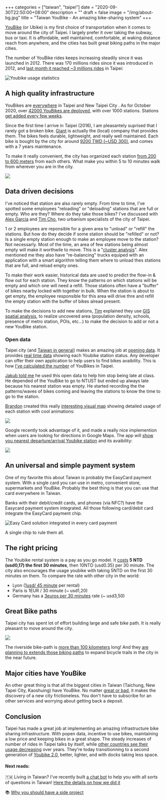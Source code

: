 +++
categories = ["taiwan", "taipei"]
date = "2020-09-30T22:50:00+08:00"
description = ""
draft = false
image = "/img/about-bg.jpg"
title = "Taiwan YouBike - An amazing bike-sharing system"
+++

[YouBike](https://taipei.youbike.com.tw/home) (or Ubike) is my first choice of transportation when it comes to move around the city of Taipei. I largely prefer it over taking the subway, bus or taxi. It is affordable, well maintained, comfortable, at waking distance reach from anywhere, and the cities has built great biking paths in the major cities. 

The number of YouBike rides keeps increasing steadily since it was launched in 2012. There was 170 millions rides since it was introduced in 2012, and [last month it reached  ~3 millions rides]((https://taipei.youbike.com.tw/news/content?5ee1e4b61b994541c0690826)) in Taipei: 

![Youbike usage statistics](/img/ubike/youbike-monthly-rental.jpg)

## A high quality infrastructure 

YouBikes are [everywhere](https://taipei.youbike.com.tw/station/map) in Taipei and New Taipei City . As for October 2020, over [42000 YouBikes are deployed](https://gist.github.com/erickhun/f0d3e8f3c3c4f70dc521c2abb43bb8a0), with over 1000 stations. Stations [get added every few weeks](https://taipei.youbike.com.tw/news/list?5cb582c1060db454916c643c).

Since the first time I arrive in Taipei (2016), I am pleasantely  suprised that I rarely got a broken bike. [Giant](https://en.wikipedia.org/wiki/Giant_Bicycles) is actually the (local) company that provides them. The bikes feels durable, lightweight, and really well maintained. Each bike is bought by the city for around [9200 TWD (~USD 300)](https://disp.cc/b/163-6PkZ), and comes with a 7 years maintenance. 

To make it really convenient, the city has organized each station  [from 200 to 600 meters](https://english.gov.taipei/News_Content.aspx?n=A11F01CFC9F58C83&s=5888478293ADD1A8) from each others. What make you within 5 to 10 minutes walk from wherever you are in the city.


![](https://i.imgur.com/F5HWa3v.jpg)


## Data driven decisions

I've noticed that station are also rarely empty. From time to time, I've spotted some employees "reloading" or "deloading" stations that are full or empty. Who are they? Where do they take those bikes? I've discussed with [Alex Garcia](https://twitter.com/TaipeiUrbanism) and [Tim Cho](https://www.linkedin.com/in/timcho-giser), two urbanism specialists of the city of Taipei. 

1 or 2 employees are reponsible for a given area to "unload" or "refill" the stations. But how do they decide if some station should be "refilled" or not? Is a single empty station enough to make an employee move to the station? Not necessarly. Most of the time, an area of few stations being almost empty will make it worthwile to move. This is a "[cluster analysis](https://en.wikipedia.org/wiki/Cluster_analysis)". Alex mentioned me they also have "re-balancing" trucks equiped with an application with a smart algorithm telling them where to unload thes stations that are full, and reload empty ones. 

To make their work easier, historical data are used to predict the flow-in & flow out for each station. They know the patterns on which stations will be empty and which one will need a refill. Those stations often have a "buffer" of bikes nearby locked with together in bulk. When the station is about to get empty, the employee responsible for this area will drive thre and refill the empty station with the buffer of bikes alread present. 

To make the decisions to add new stations, [Tim](https://www.linkedin.com/in/timcho-giser) explained they use [GIS spatial analysis](https://en.wikipedia.org/wiki/Geographic_information_system),  to realize uncovered area (population density, schools, presence of metro station, POIs, etc...) to make the decision to add or not a new YouBike station. 


### Open data
Taipei city (and [Taiwan in general](https://data.gov.tw)) makes an amazing job at [opening data](https://data.taipei/). It provides [real time data](https://tcgbusfs.blob.core.windows.net/blobyoubike/YouBikeTP.json) showing each Youbike station status. Any developer can offer their own application to help users to find bikes avaibility. This is how [I've calculated the number](https://gist.github.com/erickhun/f0d3e8f3c3c4f70dc521c2abb43bb8a0) of YouBikes in Taipei.

[Jakub told me](https://twitter.com/jakubsvehla/status/1311345837952434176) he used this open data to help him stop being late at class. He depended of the YouBike to go to NTUST but ended up always late because his nearest station was empty. He started recording the the patterns/waves of bikes coming and leaving the stations to know the time to go to the station. 

[Brandon](http://bdon.org/about/) created this really [interesting visual map](http://bdon.org/youbike-forecast/) showing detailed usage of each station with cool animations: 

![](/img/ubike/youbike-realtime.gif)


Google recently took advantage of it, and made a really nice implemention when users are looking for directions in Google Maps. The app will [show you nearest departure/arrival Youbike station](https://twitter.com/eric_khun/status/1291567323510317057) and its avaibility: 

![](/img/ubike/GoogleMaps-Youbike.jpg)

## An universal and simple payment system

One of my favorite this about Taiwan is probably the EasyCard payment system. With a single card you can use in metro, convenient store, supermarkets and YouBike. Probably the best thing is that you can use that card everywhere in Taiwan.

Banks with their debit/credit cards, and phones (via NFC?) have the Easycard payment system integrated. All those following card/debit card integrate the EasyCard payment chip. 


![Easy Card solution integrated in every card payment](/img/ubike/easy_cards-back-front.jpg)


A single chip to rule them all. 

## The right pricing

The Youbike rental system is a pay as you go model. It [costs](https://taipei.youbike.com.tw/use/rates?5cc2971d083e7b55e32b8172)  **5 NTD (usd0,17) the first 30 minutes**, then 10NTD (usd0.35) per 30 minute. The city also encourages the usage youbike with taking 5NTD on the first 30 minutes on them. To compare the rate with other city in the world: 

- Lyon ([1usd/ 45 minute](https://velov.grandlyon.com/en/offers/groups/list#190) per rental)
- Paris is 1EUR / 30 minute (~ usd1,20)
- Germany has a [3euros per 30 minutes](https://www.callabike.de/en) rate (~ usd3,50)



## Great Bike paths

Taipei city has spent lot of effort building large and safe bike path. It is really pleasant to move around the city. 

![](https://i.imgur.com/5sv48SJ.jpg)


The riverside bike-path is [more than 100 kilometers](https://www.travel.taipei/en/must-visit/riverside-bikeway) long! And they [are planning to extends those biking paths](https://english.gov.taipei/News_Content.aspx?n=A11F01CFC9F58C83&sms=DFFA119D1FD5602C&s=C8487022F5E63064)  to expand bicycle trails in the city in the near future. 


## Major cities have YouBike
An other great thing is that all the biggest cities in Taiwan (Taichung, New Tapei City, Kaoshuing) have YouBike. No matter [great or bad](https://www.economicshelp.org/blog/265/economics/are-monopolies-always-bad/), it makes the discovery of a new city frictioneless. You don't have to subscribe for an other services and worrying about getting back a deposit.


## Conclusion

Taipei has made a great job at implementing an amazing infrastructure bike sharing infrastructure. With popen data, incentive to use bikes, maintaining a low price and keeping bikes in a great shape. The steady increases of number of rides in Taipei talks by itself, while [other countries see their usage decreasing](https://www.icmrindia.org/casestudies/catalogue/Operations/V%C3%A9lib_%202.0-Case.htm) over years. They're today transitionning to a second generation of [Youbike 2.0](https://english.gov.taipei/News_Content.aspx?n=A11F01CFC9F58C83&s=5888478293ADD1A8), better, lighter, and with docks taking less space.


<!-- Taiwan also recently stopped the ["dockless bikes" company Ofo to operate](https://www.gvm.com.tw/article/66450) -->


#### Next reads:
🇹🇼 Living in Taiwan? I've recently built [a chat bot](https://www.facebook.com/thetaiwanbot) to help you with all sorts of questions in Taiwan! [Here the details on how we did it](https://jonathanbgn.com/nlp/2020/09/29/chatbot-universal-sentence-encoder.html)

📚 [Why you should have a side project](https://erickhun.com/posts/why-you-should-have-a-side-project/)
